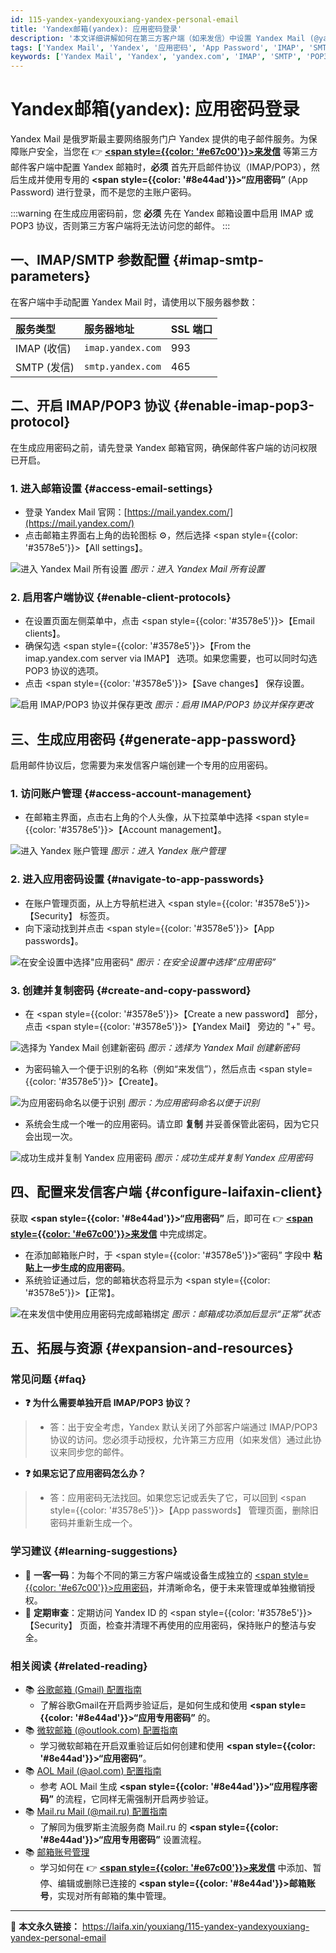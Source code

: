 ```yaml
---
id: 115-yandex-yandexyouxiang-yandex-personal-email
title: 'Yandex邮箱(yandex): 应用密码登录'
description: '本文详细讲解如何在第三方客户端（如来发信）中设置 Yandex Mail (@yandex.com)。内容覆盖开启 IMAP/POP3 协议、登录 Yandex ID 管理页面、生成并使用“应用密码”（App Password）完成绑定的完整步骤。'
tags: ['Yandex Mail', 'Yandex', '应用密码', 'App Password', 'IMAP', 'SMTP', '邮箱配置']
keywords: ['Yandex Mail', 'Yandex', 'yandex.com', 'IMAP', 'SMTP', 'POP3', '应用密码', 'App Password', '两步验证', '邮箱配置', '俄罗斯邮箱']
---
```


# Yandex邮箱(yandex): 应用密码登录

Yandex Mail 是俄罗斯最主要网络服务门户 Yandex 提供的电子邮件服务。为保障账户安全，当您在 👉 [**<span style={{color: '#e67c00'}}>来发信</span>**](https://laifaxin.com) 等第三方邮件客户端中配置 Yandex 邮箱时，**必须** 首先开启邮件协议（IMAP/POP3），然后生成并使用专用的 **<span style={{color: '#8e44ad'}}>“应用密码”</span>** (App Password) 进行登录，而不是您的主账户密码。

:::warning
在生成应用密码前，您 **必须** 先在 Yandex 邮箱设置中启用 IMAP 或 POP3 协议，否则第三方客户端将无法访问您的邮件。
:::

## 一、IMAP/SMTP 参数配置 {#imap-smtp-parameters}

在客户端中手动配置 Yandex Mail 时，请使用以下服务器参数：

| **服务类型** | **服务器地址** | **SSL 端口** |
| :--- | :--- | :--- |
| IMAP (收信) | `imap.yandex.com` | 993 |
| SMTP (发信) | `smtp.yandex.com` | 465 |

## 二、开启 IMAP/POP3 协议 {#enable-imap-pop3-protocol}

在生成应用密码之前，请先登录 Yandex 邮箱官网，确保邮件客户端的访问权限已开启。

### 1. 进入邮箱设置 {#access-email-settings}

-   登录 Yandex Mail 官网：[https://mail.yandex.com/](https://mail.yandex.com/)
-   点击邮箱主界面右上角的齿轮图标 ⚙️，然后选择 <span style={{color: '#3578e5'}}>【All settings】</span>。

![进入 Yandex Mail 所有设置](https://cos.files.maozhishi.com/data/web/web-files/img/1721145717171.png)
_图示：进入 Yandex Mail 所有设置_

### 2. 启用客户端协议 {#enable-client-protocols}

-   在设置页面左侧菜单中，点击 <span style={{color: '#3578e5'}}>【Email clients】</span>。
-   确保勾选 <span style={{color: '#3578e5'}}>【From the imap.yandex.com server via IMAP】</span> 选项。如果您需要，也可以同时勾选 POP3 协议的选项。
-   点击 <span style={{color: '#3578e5'}}>【Save changes】</span> 保存设置。

![启用 IMAP/POP3 协议并保存更改](https://cos.files.maozhishi.com/data/web/web-files/img/1721145717172.png)
_图示：启用 IMAP/POP3 协议并保存更改_

## 三、生成应用密码 {#generate-app-password}

启用邮件协议后，您需要为来发信客户端创建一个专用的应用密码。

### 1. 访问账户管理 {#access-account-management}

-   在邮箱主界面，点击右上角的个人头像，从下拉菜单中选择 <span style={{color: '#3578e5'}}>【Account management】</span>。

![进入 Yandex 账户管理](https://cos.files.maozhishi.com/data/web/web-files/img/1721145717173.png)
_图示：进入 Yandex 账户管理_

### 2. 进入应用密码设置 {#navigate-to-app-passwords}

-   在账户管理页面，从上方导航栏进入 <span style={{color: '#3578e5'}}>【Security】</span> 标签页。
-   向下滚动找到并点击 <span style={{color: '#3578e5'}}>【App passwords】</span>。

![在安全设置中选择"应用密码"](https://cos.files.maozhishi.com/data/web/web-files/img/1721145717174.png)
_图示：在安全设置中选择“应用密码”_

### 3. 创建并复制密码 {#create-and-copy-password}

-   在 <span style={{color: '#3578e5'}}>【Create a new password】</span> 部分，点击 <span style={{color: '#3578e5'}}>【Yandex Mail】</span> 旁边的 "+" 号。

![选择为 Yandex Mail 创建新密码](https://cos.files.maozhishi.com/data/web/web-files/img/1721145717175.png)
_图示：选择为 Yandex Mail 创建新密码_

-   为密码输入一个便于识别的名称（例如“来发信”），然后点击 <span style={{color: '#3578e5'}}>【Create】</span>。

![为应用密码命名以便于识别](https://cos.files.maozhishi.com/data/web/web-files/img/1721145717176.png)
_图示：为应用密码命名以便于识别_

-   系统会生成一个唯一的应用密码。请立即 **复制** 并妥善保管此密码，因为它只会出现一次。

![成功生成并复制 Yandex 应用密码](https://cos.files.maozhishi.com/data/web/web-files/img/1721145717170.png)
_图示：成功生成并复制 Yandex 应用密码_

## 四、配置来发信客户端 {#configure-laifaxin-client}

获取 **<span style={{color: '#8e44ad'}}>“应用密码”</span>** 后，即可在 👉 [**<span style={{color: '#e67c00'}}>来发信</span>**](https://laifaxin.com) 中完成绑定。

-   在添加邮箱账户时，于 <span style={{color: '#3578e5'}}>“密码”</span> 字段中 **粘贴上一步生成的应用密码**。
-   系统验证通过后，您的邮箱状态将显示为 <span style={{color: '#3578e5'}}>【正常】</span>。

![在来发信中使用应用密码完成邮箱绑定](https://cos.files.maozhishi.com/data/web/web-files/img/1721145717178.png)
_图示：邮箱成功添加后显示“正常”状态_

## 五、拓展与资源 {#expansion-and-resources}

### 常见问题 {#faq}

- **❓ 为什么需要单独开启 IMAP/POP3 协议？**
> - 答：出于安全考虑，Yandex 默认关闭了外部客户端通过 IMAP/POP3 协议的访问。您必须手动授权，允许第三方应用（如来发信）通过此协议来同步您的邮件。

- **❓ 如果忘记了应用密码怎么办？**
> - 答：应用密码无法找回。如果您忘记或丢失了它，可以回到 <span style={{color: '#3578e5'}}>【App passwords】</span> 管理页面，删除旧密码并重新生成一个。

### 学习建议 {#learning-suggestions}

-   🔐 **一客一码**：为每个不同的第三方客户端或设备生成独立的 <u><span style={{color: '#e67c00'}}>应用密码</span></u>，并清晰命名，便于未来管理或单独撤销授权。
-   🔄 **定期审查**：定期访问 Yandex ID 的 <span style={{color: '#3578e5'}}>【Security】</span> 页面，检查并清理不再使用的应用密码，保持账户的整洁与安全。

### 相关阅读 {#related-reading}

- 📚 [谷歌邮箱 (Gmail) 配置指南](./101-guge-gmailyouxiang-google-personal-email)
  -   了解谷歌Gmail在开启两步验证后，是如何生成和使用 **<span style={{color: '#8e44ad'}}>“应用专用密码”</span>** 的。
- 📚 [微软邮箱 (@outlook.com) 配置指南](./108-weiruan-outlookyouxiang-microsoft-personal-email)
  -   学习微软邮箱在开启双重验证后如何创建和使用 **<span style={{color: '#8e44ad'}}>“应用密码”</span>**。
- 📚 [AOL Mail (@aol.com) 配置指南](./114-aol-aolyouxiang-aol-personal-email)
  -   参考 AOL Mail 生成 **<span style={{color: '#8e44ad'}}>“应用程序密码”</span>** 的流程，它同样无需强制开启两步验证。
- 📚 [Mail.ru Mail (@mail.ru) 配置指南](./116-mailru-mailyouxiang-mail-personal-email)
  -   了解同为俄罗斯主流服务商 Mail.ru 的 **<span style={{color: '#8e44ad'}}>“应用专用密码”</span>** 设置流程。
- 📚 [邮箱账号管理](../zhinan/email-account)
    - 学习如何在 👉 [**<span style={{color: '#e67c00'}}>来发信</span>**](https://laifaxin.com) 中添加、暂停、编辑或删除已连接的 **<span style={{color: '#8e44ad'}}>邮箱账号</span>**，实现对所有邮箱的集中管理。

---

🔗 **本文永久链接：** https://laifa.xin/youxiang/115-yandex-yandexyouxiang-yandex-personal-email